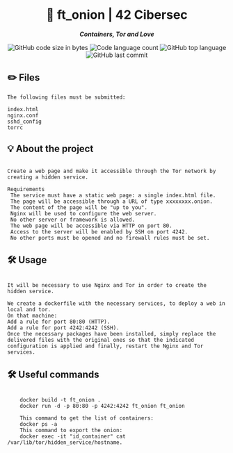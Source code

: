 <h1 align="center">
📖 ft_onion | 42 Cibersec
</h1>

<p align="center">
	<b><i>Containers, Tor and Love</i></b><br>
</p>

<p align="center">
	<img alt="GitHub code size in bytes" src="https://img.shields.io/github/languages/code-size/Falitomal/ft_onion?color=lightblue" />
	<img alt="Code language count" src="https://img.shields.io/github/languages/count/Falitomal/ft_onion?color=yellow" />
	<img alt="GitHub top language" src="https://img.shields.io/github/languages/top/Falitomal/ft_onion?color=blue" />
	<img alt="GitHub last commit" src="https://img.shields.io/github/last-commit/Falitomal/ft_onion?color=green" />
</p>

## ✏️ Files
```
The following files must be submitted:

index.html
nginx.conf
sshd_config
torrc
```
## 💡 About the project

```

Create a web page and make it accessible through the Tor network by creating a hidden service.

Requirements
 The service must have a static web page: a single index.html file.
 The page will be accessible through a URL of type xxxxxxxx.onion.
 The content of the page will be "up to you".
 Nginx will be used to configure the web server.
 No other server or framework is allowed.
 The web page will be accessible via HTTP on port 80.
 Access to the server will be enabled by SSH on port 4242.
 No other ports must be opened and no firewall rules must be set.

```

## 🛠️ Usage
```

It will be necessary to use Nginx and Tor in order to create the hidden service.

We create a dockerfile with the necessary services, to deploy a web in local and tor.
On that machine: 
Add a rule for port 80:80 (HTTP).
Add a rule for port 4242:4242 (SSH).
Once the necessary packages have been installed, simply replace the delivered files with the original ones so that the indicated configuration is applied and finally, restart the Nginx and Tor services.

```
##  🛠️ Useful commands
```

    docker build -t ft_onion .
    docker run -d -p 80:80 -p 4242:4242 ft_onion ft_onion
    
    This command to get the list of containers:
    docker ps -a
    This command to export the onion:
    docker exec -it "id_container" cat /var/lib/tor/hidden_service/hostname.

```
